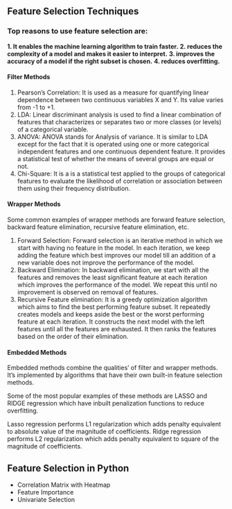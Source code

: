 ## Feature Selection Techniques

### Top reasons to use feature selection are:

__1. It enables the machine learning algorithm to train faster.__
__2.  reduces the complexity of a model and makes it easier to interpret.__
__3. improves the accuracy of a model if the right subset is chosen.__
__4.  reduces overfitting.__

#### Filter Methods
1. Pearson’s Correlation: It is used as a measure for quantifying linear dependence between two continuous variables X and Y. Its value varies from -1 to +1.
2. LDA: Linear discriminant analysis is used to find a linear combination of features that characterizes or separates two or more classes (or levels) of a categorical variable.
3. ANOVA: ANOVA stands for Analysis of variance. It is similar to LDA except for the fact that it is operated using one or more categorical independent features and one continuous dependent feature. It provides a statistical test of whether the means of several groups are equal or not.
4. Chi-Square: It is a is a statistical test applied to the groups of categorical features to evaluate the likelihood of correlation or association between them using their frequency distribution.

#### Wrapper Methods
Some common examples of wrapper methods are forward feature selection, backward feature elimination, recursive feature elimination, etc.

1. Forward Selection: Forward selection is an iterative method in which we start with having no feature in the model. In each iteration, we keep adding the feature which best improves our model till an addition of a new variable does not improve the performance of the model.
2. Backward Elimination: In backward elimination, we start with all the features and removes the least significant feature at each iteration which improves the performance of the model. We repeat this until no improvement is observed on removal of features.
3. Recursive Feature elimination: It is a greedy optimization algorithm which aims to find the best performing feature subset. It repeatedly creates models and keeps aside the best or the worst performing feature at each iteration. It constructs the next model with the left features until all the features are exhausted. It then ranks the features based on the order of their elimination.

#### Embedded Methods

Embedded methods combine the qualities’ of filter and wrapper methods. It’s implemented by algorithms that have their own built-in feature selection methods.

Some of the most popular examples of these methods are LASSO and RIDGE regression which have inbuilt penalization functions to reduce overfitting.

Lasso regression performs L1 regularization which adds penalty equivalent to absolute value of the magnitude of coefficients.
Ridge regression performs L2 regularization which adds penalty equivalent to square of the magnitude of coefficients.

## Feature Selection in Python

- Correlation Matrix with Heatmap
- Feature Importance
- Univariate Selection
